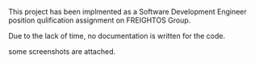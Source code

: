 This project has been implmented as a Software Development Engineer position qulification assignment on FREIGHTOS Group.


Due to the lack of time, no documentation is written for the code.

some screenshots are attached.

